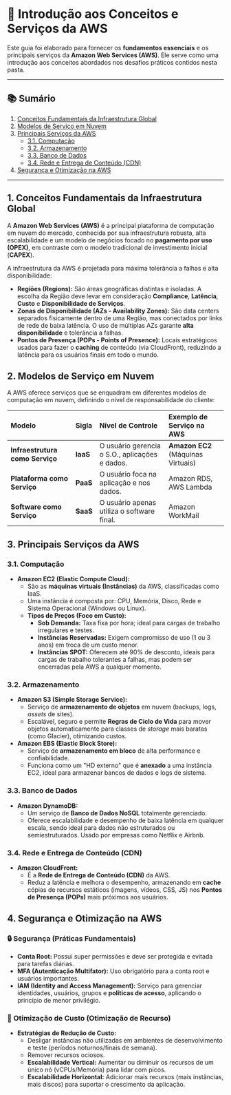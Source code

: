 # 📄 Introdução aos Conceitos e Serviços da AWS

Este guia foi elaborado para fornecer os **fundamentos essenciais** e os principais serviços da **Amazon Web Services (AWS)**. Ele serve como uma introdução aos conceitos abordados nos desafios práticos contidos nesta pasta.


***

## 📚 Sumário

1.  [Conceitos Fundamentais da Infraestrutura Global](#1-conceitos-fundamentais-da-infraestrutura-global)
2.  [Modelos de Serviço em Nuvem](#2-modelos-de-serviço-em-nuvem)
3.  [Principais Serviços da AWS](#3-principais-serviços-da-aws)
    * [3.1. Computação](#31-computação)
    * [3.2. Armazenamento](#32-armazenamento)
    * [3.3. Banco de Dados](#33-banco-de-dados)
    * [3.4. Rede e Entrega de Conteúdo (CDN)](#34-rede-e-entrega-de-conteúdo-cdn)
4.  [Segurança e Otimização na AWS](#4-segurança-e-otimização-na-aws)

***

## 1. Conceitos Fundamentais da Infraestrutura Global

A **Amazon Web Services (AWS)** é a principal plataforma de computação em nuvem do mercado, conhecida por sua infraestrutura robusta, alta escalabilidade e um modelo de negócios focado no **pagamento por uso (OPEX)**, em contraste com o modelo tradicional de investimento inicial (**CAPEX**).

A infraestrutura da AWS é projetada para máxima tolerância a falhas e alta disponibilidade:

* **Regiões (Regions):** São áreas geográficas distintas e isoladas. A escolha da Região deve levar em consideração **Compliance**, **Latência**, **Custo** e **Disponibilidade de Serviços**.
* **Zonas de Disponibilidade (AZs - Availability Zones):** São data centers separados fisicamente dentro de uma Região, mas conectados por links de rede de baixa latência. O uso de múltiplas AZs garante **alta disponibilidade** e tolerância a falhas.
* **Pontos de Presença (POPs - Points of Presence):** Locais estratégicos usados para fazer o **caching** de conteúdo (via CloudFront), reduzindo a latência para os usuários finais em todo o mundo.

## 2. Modelos de Serviço em Nuvem

A AWS oferece serviços que se enquadram em diferentes modelos de computação em nuvem, definindo o nível de responsabilidade do cliente:

| Modelo | Sigla | Nível de Controle | Exemplo de Serviço na AWS |
| :--- | :--- | :--- | :--- |
| **Infraestrutura como Serviço** | **IaaS** | O usuário gerencia o S.O., aplicações e dados. | **Amazon EC2** (Máquinas Virtuais) |
| **Plataforma como Serviço** | **PaaS** | O usuário foca na aplicação e nos dados. | Amazon RDS, AWS Lambda |
| **Software como Serviço** | **SaaS** | O usuário apenas utiliza o software final. | Amazon WorkMail |

## 3. Principais Serviços da AWS

### 3.1. Computação

* **Amazon EC2 (Elastic Compute Cloud):**
    * São as **máquinas virtuais (Instâncias)** da AWS, classificadas como IaaS.
    * Uma instância é composta por: CPU, Memória, Disco, Rede e Sistema Operacional (Windows ou Linux).
    * **Tipos de Preços (Foco em Custo):**
        * **Sob Demanda:** Taxa fixa por hora; ideal para cargas de trabalho irregulares e testes.
        * **Instâncias Reservadas:** Exigem compromisso de uso (1 ou 3 anos) em troca de um custo menor.
        * **Instâncias SPOT:** Oferecem até 90% de desconto, ideais para cargas de trabalho tolerantes a falhas, mas podem ser encerradas pela AWS a qualquer momento.

### 3.2. Armazenamento

* **Amazon S3 (Simple Storage Service):**
    * Serviço de **armazenamento de objetos** em nuvem (backups, logs, *assets* de sites).
    * Escalável, seguro e permite **Regras de Ciclo de Vida** para mover objetos automaticamente para classes de *storage* mais baratas (como Glacier), otimizando custos.
* **Amazon EBS (Elastic Block Store):**
    * Serviço de **armazenamento em bloco** de alta performance e confiabilidade.
    * Funciona como um "HD externo" que é **anexado** a uma instância EC2, ideal para armazenar bancos de dados e logs de sistema.

### 3.3. Banco de Dados

* **Amazon DynamoDB:**
    * Um serviço de **Banco de Dados NoSQL** totalmente gerenciado.
    * Oferece escalabilidade e desempenho de baixa latência em qualquer escala, sendo ideal para dados não estruturados ou semiestruturados. Usado por empresas como Netflix e Airbnb.

### 3.4. Rede e Entrega de Conteúdo (CDN)

* **Amazon CloudFront:**
    * É a **Rede de Entrega de Conteúdo (CDN)** da AWS.
    * Reduz a latência e melhora o desempenho, armazenando em **cache** cópias de recursos estáticos (imagens, vídeos, CSS, JS) nos **Pontos de Presença (POPs)** mais próximos aos usuários.

## 4. Segurança e Otimização na AWS

### 🔒 Segurança (Práticas Fundamentais)

* **Conta Root:** Possui super permissões e deve ser protegida e evitada para tarefas diárias.
* **MFA (Autenticação Multifator):** Uso obrigatório para a conta root e usuários importantes.
* **IAM (Identity and Access Management):** Serviço para gerenciar identidades, usuários, grupos e **políticas de acesso**, aplicando o princípio de menor privilégio.

### 💸 Otimização de Custo (Otimização de Recurso)

* **Estratégias de Redução de Custo:**
    * Desligar instâncias não utilizadas em ambientes de desenvolvimento e teste (períodos noturnos/finais de semana).
    * Remover recursos ociosos.
    * **Escalabilidade Vertical:** Aumentar ou diminuir os recursos de um único nó (vCPUs/Memória) para lidar com picos.
    * **Escalabilidade Horizontal:** Adicionar mais recursos (mais instâncias, mais discos) para suportar o crescimento da aplicação.